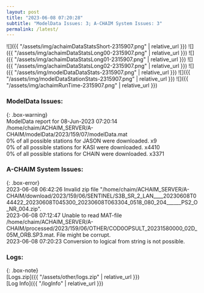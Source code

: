 ```yaml
---
layout: post
title: "2023-06-08 07:20:28"
subtitle: "ModelData Issues: 3; A-CHAIM System Issues: 3"
permalink: /latest/
---
```


![]({{ "/assets/img/achaimDataStatsShort-2315907.png" | relative_url }})
![]({{ "/assets/img/achaimDataStatsLong00-2315907.png" | relative_url }})
![]({{ "/assets/img/achaimDataStatsLong01-2315907.png" | relative_url }})
![]({{ "/assets/img/achaimDataStatsLong02-2315907.png" | relative_url }})
![]({{ "/assets/img/modelDataDataStats-2315907.png" | relative_url }})
![]({{ "/assets/img/modelDataStationStats-2315907.png" | relative_url }})
![]({{ "/assets/img/achaimRunTime-2315907.png" | relative_url }})


### ModelData Issues:  
  
{: .box-warning}  
 ModelData report for 08-Jun-2023 07:20:14   
 /home/chaim/ACHAIM_SERVER/A-CHAIM/modelData/2023/159/07/modelData.mat   
 0% of all possible stations for JASON were downloaded. x9   
 0% of all possible stations for KASI were downloaded. x4410   
 0% of all possible stations for CHAIN were downloaded. x3371   
  
### A-CHAIM System Issues:  
  
{: .box-error}  
2023-06-08 06:42:26 Invalid zip file "/home/chaim/ACHAIM_SERVER/A-CHAIM/download/2023/159/06/SENTINEL/S3B_SR_2_LAN____20230608T044422_20230608T045300_20230608T063304_0518_080_204______PS2_O_NR_004.zip".  
2023-06-08 07:12:47 Unable to read MAT-file /home/chaim/ACHAIM_SERVER/A-CHAIM/processed/2023/159/06/OTHER/COD0OPSULT_20231580000_02D_05M_ORB.SP3.mat. File might be corrupt.  
2023-06-08 07:20:23 Conversion to logical from string is not possible.  

### Logs:  
  
{: .box-note}  
[Logs.zip]({{ "/assets/other/logs.zip" | relative_url }})  
[Log Info]({{ "/logInfo" | relative_url }})  
